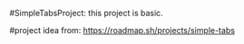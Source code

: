 #SimpleTabsProject:
this project is basic.

#project idea from:
https://roadmap.sh/projects/simple-tabs

